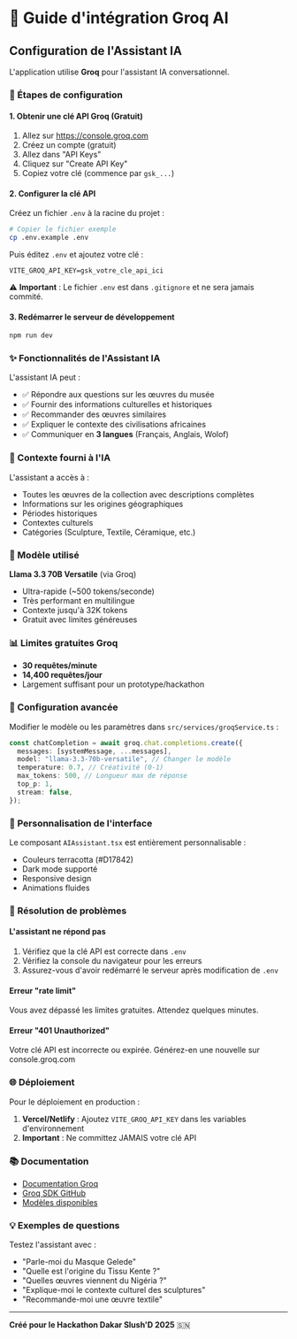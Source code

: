 # 🤖 Guide d'intégration Groq AI

## Configuration de l'Assistant IA

L'application utilise **Groq** pour l'assistant IA conversationnel.

### 📝 Étapes de configuration

#### 1. Obtenir une clé API Groq (Gratuit)

1. Allez sur https://console.groq.com
2. Créez un compte (gratuit)
3. Allez dans "API Keys"
4. Cliquez sur "Create API Key"
5. Copiez votre clé (commence par `gsk_...`)

#### 2. Configurer la clé API

Créez un fichier `.env` à la racine du projet :

```bash
# Copier le fichier exemple
cp .env.example .env
```

Puis éditez `.env` et ajoutez votre clé :

```env
VITE_GROQ_API_KEY=gsk_votre_cle_api_ici
```

⚠️ **Important** : Le fichier `.env` est dans `.gitignore` et ne sera jamais commité.

#### 3. Redémarrer le serveur de développement

```bash
npm run dev
```

### ✨ Fonctionnalités de l'Assistant IA

L'assistant IA peut :

- ✅ Répondre aux questions sur les œuvres du musée
- ✅ Fournir des informations culturelles et historiques
- ✅ Recommander des œuvres similaires
- ✅ Expliquer le contexte des civilisations africaines
- ✅ Communiquer en **3 langues** (Français, Anglais, Wolof)

### 🎯 Contexte fourni à l'IA

L'assistant a accès à :

- Toutes les œuvres de la collection avec descriptions complètes
- Informations sur les origines géographiques
- Périodes historiques
- Contextes culturels
- Catégories (Sculpture, Textile, Céramique, etc.)

### 🚀 Modèle utilisé

**Llama 3.3 70B Versatile** (via Groq)

- Ultra-rapide (~500 tokens/seconde)
- Très performant en multilingue
- Contexte jusqu'à 32K tokens
- Gratuit avec limites généreuses

### 📊 Limites gratuites Groq

- **30 requêtes/minute**
- **14,400 requêtes/jour**
- Largement suffisant pour un prototype/hackathon

### 🔧 Configuration avancée

Modifier le modèle ou les paramètres dans `src/services/groqService.ts` :

```typescript
const chatCompletion = await groq.chat.completions.create({
  messages: [systemMessage, ...messages],
  model: "llama-3.3-70b-versatile", // Changer le modèle
  temperature: 0.7, // Créativité (0-1)
  max_tokens: 500, // Longueur max de réponse
  top_p: 1,
  stream: false,
});
```

### 🎨 Personnalisation de l'interface

Le composant `AIAssistant.tsx` est entièrement personnalisable :

- Couleurs terracotta (#D17842)
- Dark mode supporté
- Responsive design
- Animations fluides

### 🐛 Résolution de problèmes

#### L'assistant ne répond pas

1. Vérifiez que la clé API est correcte dans `.env`
2. Vérifiez la console du navigateur pour les erreurs
3. Assurez-vous d'avoir redémarré le serveur après modification de `.env`

#### Erreur "rate limit"

Vous avez dépassé les limites gratuites. Attendez quelques minutes.

#### Erreur "401 Unauthorized"

Votre clé API est incorrecte ou expirée. Générez-en une nouvelle sur console.groq.com

### 🌐 Déploiement

Pour le déploiement en production :

1. **Vercel/Netlify** : Ajoutez `VITE_GROQ_API_KEY` dans les variables d'environnement
2. **Important** : Ne committez JAMAIS votre clé API

### 📚 Documentation

- [Documentation Groq](https://console.groq.com/docs)
- [Groq SDK GitHub](https://github.com/groq/groq-typescript)
- [Modèles disponibles](https://console.groq.com/docs/models)

### 💡 Exemples de questions

Testez l'assistant avec :

- "Parle-moi du Masque Gelede"
- "Quelle est l'origine du Tissu Kente ?"
- "Quelles œuvres viennent du Nigéria ?"
- "Explique-moi le contexte culturel des sculptures"
- "Recommande-moi une œuvre textile"

---

**Créé pour le Hackathon Dakar Slush'D 2025** 🇸🇳
